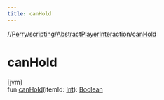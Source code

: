 ```yaml
---
title: canHold
---
```

//[Perry](../../../index.html)/[scripting](../index.html)/[AbstractPlayerInteraction](index.html)/[canHold](can-hold.html)



# canHold



[jvm]\
fun [canHold](can-hold.html)(itemId: [Int](https://kotlinlang.org/api/latest/jvm/stdlib/kotlin/-int/index.html)): [Boolean](https://kotlinlang.org/api/latest/jvm/stdlib/kotlin/-boolean/index.html)




